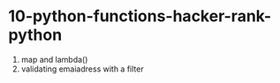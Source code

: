 # 10-python-functions-hacker-rank-python

1) map and lambda()
2) validating emaiadress with a filter
